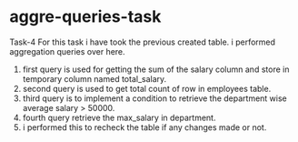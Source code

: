 # aggre-queries-task
Task-4
For this task i have took the previous created table.
i performed aggregation queries over here.
1. first query is used for getting the sum of the salary column and store in temporary column named total_salary.
2. second query is used to get total count of row in employees table.
3. third query is to implement a condition to retrieve the department wise average salary > 50000.
4. fourth query retrieve the max_salary in department.
5. i performed this to recheck the table if any changes made or not.
